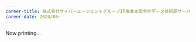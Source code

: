 ```yaml
---
career-title: 株式会社サイバーエージェントグループIT推進本部全社データ技術局サーバサイドエンジニア
career-date: 2024/08~
---
```


Now printing...
